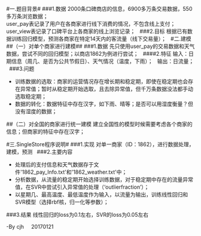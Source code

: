 #一.题目背景#
###1.数据
2000条口碑商店的信息，6900多万条交易数据，550多万条浏览数据；  
user_pay表记录了用户在各商家进行线下消费的情况，不包含线上支付；    
user_view表记录了口碑平台上各商家的线上浏览记录；  
###2.目标
根据已有数据训练回归模型，预测各商家在特定14天内的客流量（线下交易量）；   
#二.建模
##（一）对单个商家进行建模##
###1.数据
先只使用user_pay的交易数据和天气数据，尝试不同的回归模型；以商店1862为例进行尝试；   
####2.特征
输入：日期信息（周几、是否为公共节假日）、天气情况（温度，下雨）；   
输出：日流量；   
###3.问题
* 训练数据的选取：商家的运营情况存在增长期和稳定期，即使在稳定期也会存在异常值；暂时从稳定期开始选取，且去除异常值，但千万条数据没法都手动选取稳定期；     
* 数据的转化：数据特征中存在汉字，如下雨、晴等；是否可以用湿度衡量？但没有湿度的数据；

##（二）对全国的商家进行统一建模
建立全国性的模型时候需要考虑各个商家的信息；但商家的特征中存在汉字；  

#三.SingleStore程序说明#
###1.实现
对单一商家（ID：1862），进行数据处理，建模，预测   
###2.主要内容
+ 处理后的支付信息和天气数据存于文件'1862_pay_Info.txt'和'1862_weather.txt'中；   
+ 分析数据，从流量的稳定期开始选择训练数据，对于稳定期中存在的流量异常值，在SVR中尝试引入异常值的处理（‘outlierfraction’）；  
+ 以星期几、最高温度、最低温度作为输入，以流量为输出，训练线性回归和SVR模型（选择rbf核，归一化等参数）；  

###3.结果
线性回归的loss为0.1左右，SVR的loss为0.05左右    

-By cjh    
20170121
